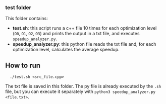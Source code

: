 ### test folder ###
This folder contains:
- **test.sh**: this script runs a c++ file 10 times for each optimization level (`O0`, `O1`, `O2`, `O3`) and prints the output in a txt file, and executes `speedup_analyzer.py`.
- **speedup_analyzer.py**: this python file reads the txt file and, for each optimization level, calculates the average speedup.
## How to run ##
```
  ./test.sh <src_file.cpp>
```
The txt file is saved in this folder. The py file is already executed by the `.sh` file, but you can execute it separately with `python3 speedup_analyzer.py <file.txt>`.
